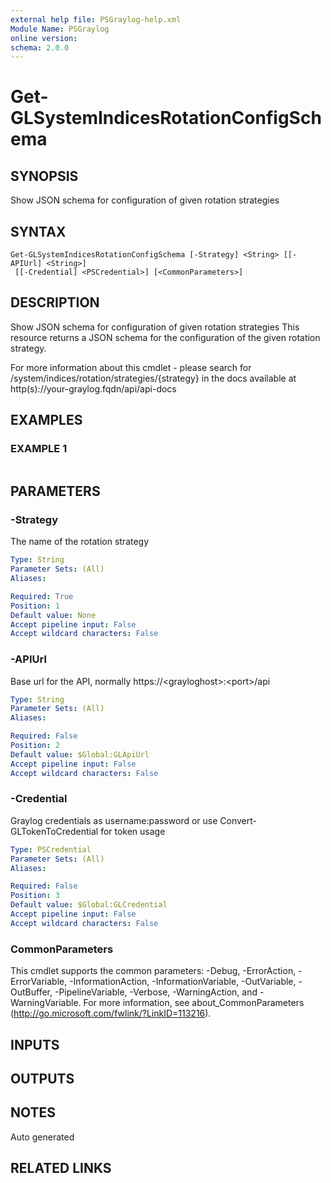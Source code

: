 ```yaml
---
external help file: PSGraylog-help.xml
Module Name: PSGraylog
online version:
schema: 2.0.0
---
```


# Get-GLSystemIndicesRotationConfigSchema

## SYNOPSIS
Show JSON schema for configuration of given rotation strategies

## SYNTAX

```
Get-GLSystemIndicesRotationConfigSchema [-Strategy] <String> [[-APIUrl] <String>]
 [[-Credential] <PSCredential>] [<CommonParameters>]
```

## DESCRIPTION
Show JSON schema for configuration of given rotation strategies
This resource returns a JSON schema for the configuration of the given rotation strategy.

For more information about this cmdlet - please search for /system/indices/rotation/strategies/{strategy} in the docs available at http(s)://your-graylog.fqdn/api/api-docs

## EXAMPLES

### EXAMPLE 1
```

```

## PARAMETERS

### -Strategy
The name of the rotation strategy

```yaml
Type: String
Parameter Sets: (All)
Aliases:

Required: True
Position: 1
Default value: None
Accept pipeline input: False
Accept wildcard characters: False
```

### -APIUrl
Base url for the API, normally https://\<grayloghost\>:\<port\>/api

```yaml
Type: String
Parameter Sets: (All)
Aliases:

Required: False
Position: 2
Default value: $Global:GLApiUrl
Accept pipeline input: False
Accept wildcard characters: False
```

### -Credential
Graylog credentials as username:password or use Convert-GLTokenToCredential for token usage

```yaml
Type: PSCredential
Parameter Sets: (All)
Aliases:

Required: False
Position: 3
Default value: $Global:GLCredential
Accept pipeline input: False
Accept wildcard characters: False
```

### CommonParameters
This cmdlet supports the common parameters: -Debug, -ErrorAction, -ErrorVariable, -InformationAction, -InformationVariable, -OutVariable, -OutBuffer, -PipelineVariable, -Verbose, -WarningAction, and -WarningVariable.
For more information, see about_CommonParameters (http://go.microsoft.com/fwlink/?LinkID=113216).

## INPUTS

## OUTPUTS

## NOTES
Auto generated

## RELATED LINKS
